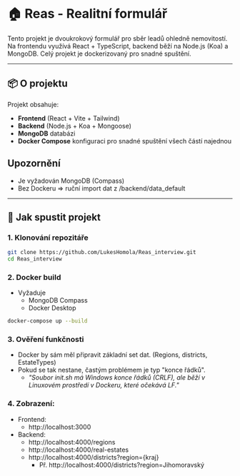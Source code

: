 # 🏠 Reas - Realitní formulář

Tento projekt je dvoukrokový formulář pro sběr leadů ohledně nemovitostí. Na frontendu využívá React + TypeScript, backend běží na Node.js (Koa) a MongoDB. Celý projekt je dockerizovaný pro snadné spuštění.

---

## 📦 O projektu

Projekt obsahuje:

- **Frontend** (React + Vite + Tailwind)
- **Backend** (Node.js + Koa + Mongoose)
- **MongoDB** databázi
- **Docker Compose** konfiguraci pro snadné spuštění všech částí najednou

## Upozornění
- Je vyžadován MongoDB (Compass)
- Bez Dockeru => ruční import dat z /backend/data_default

---

## 🚀 Jak spustit projekt

### 1. Klonování repozitáře

```bash
git clone https://github.com/LukesHomola/Reas_interview.git
cd Reas_interview
```
### 2. Docker build

- Vyžaduje
    - MongoDB Compass
    - Docker Desktop

```bash
docker-compose up --build
```

### 3. Ověření funkčnosti

- Docker by sám měl připravit základní set dat.
  (Regions, districts, EstateTypes)
- Pokud se tak nestane, častým problémem je typ "konce řádků".
    - *"Soubor init.sh má Windows konce řádků (CRLF), ale běží v Linuxovém prostředí v Dockeru, které očekává LF."*
 
### 4. Zobrazení:

- Frontend: 
  - http://localhost:3000
- Backend:
  - http://localhost:4000/regions
  - http://localhost:4000/real-estates
  - http://localhost:4000/districts?region={kraj}
    - Př. http://localhost:4000/districts?region=Jihomoravský
